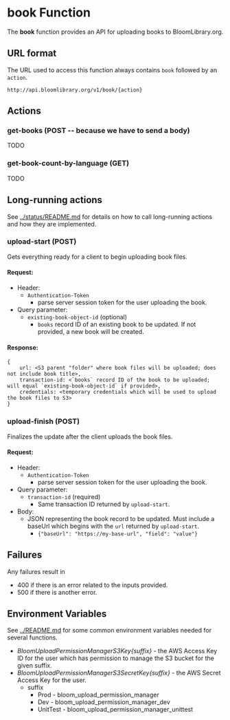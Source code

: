 # book Function

The **book** function provides an API for uploading books to BloomLibrary.org.

## URL format

The URL used to access this function always contains `book` followed by an `action`.

`http://api.bloomlibrary.org/v1/book/{action}`

## Actions

### get-books (POST -- because we have to send a body)

TODO

### get-book-count-by-language (GET)

TODO

## Long-running actions

See [../status/README.md](../status/README.md) for details on how to call long-running actions and how they are implemented.

### upload-start (POST)

Gets everything ready for a client to begin uploading book files.

#### Request:

- Header:
  - `Authentication-Token`
    - parse server session token for the user uploading the book.
- Query parameter:
  - `existing-book-object-id` (optional)
    - `books` record ID of an existing book to be updated. If not provided, a new book will be created.

#### Response:

```
{
    url: <S3 parent "folder" where book files will be uploaded; does not include book title>,
    transaction-id: <`books` record ID of the book to be uploaded; will equal `existing-book-object-id` if provided>,
    credentials: <temporary credentials which will be used to upload the book files to S3>
}
```

### upload-finish (POST)

Finalizes the update after the client uploads the book files.

#### Request:

- Header:
  - `Authentication-Token`
    - parse server session token for the user uploading the book.
- Query parameter:
  - `transaction-id` (required)
    - Same transaction ID returned by `upload-start`.
- Body:
  - JSON representing the book record to be updated. Must include a baseUrl which begins with the `url` returned by `upload-start`.
    - `{"baseUrl": "https://my-base-url", "field": "value"}`

## Failures

Any failures result in

- 400 if there is an error related to the inputs provided.
- 500 if there is another error.

## Environment Variables

See [../README.md](../README.md) for some common environment variables needed for several functions.

- _BloomUploadPermissionManagerS3Key{suffix}_ - the AWS Access Key ID for the user which has permission to manage the S3 bucket for the given suffix.
- _BloomUploadPermissionManagerS3SecretKey{suffix}_ - the AWS Secret Access Key for the user.
  - suffix
    - Prod - bloom_upload_permission_manager
    - Dev - bloom_upload_permission_manager_dev
    - UnitTest - bloom_upload_permission_manager_unittest
